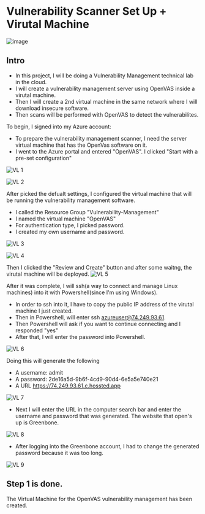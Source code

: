 # Vulnerability Scanner Set Up + Virutal Machine

![image](https://github.com/Ashrafs-Tech/Scanner-and-VM/assets/166546026/13f87eb2-0594-47bc-89b7-34fffde23999)


## Intro
- In this project, I will be doing a Vulnerability Management technical lab in the cloud.
- I will create a vulnerability management server using OpenVAS inside a virutal machine.
- Then I will create a 2nd virtual machine in the same network where I will download insecure software.
- Then scans will be performed with OpenVAS to detect the vulnerabilites.

To begin, I signed into my Azure account:
- To prepare the vulnerability management scanner, I need the server virtual machine that has the OpenVas software on it.
- I went to the Azure portal and entered "OpenVAS". I clicked "Start with a pre-set configuration"

![VL 1](https://github.com/Ashrafs-Tech/Scanner-and-VM/assets/166546026/54df602d-9d40-4f2b-b468-8623bff93e04)

![VL 2](https://github.com/Ashrafs-Tech/Scanner-and-VM/assets/166546026/09dbd0b0-9400-4778-9aec-40e5a2b72091)


After picked the defualt settings, I configured the virtual machine that will be running the vulnerability management software. 
- I called the Resource Group "Vulnerability-Management"
- I named the virtual machine "OpenVAS"
- For authentication type, I picked password.
- I created my own username and password. 

![VL 3](https://github.com/Ashrafs-Tech/Scanner-and-VM/assets/166546026/c8404d39-1b95-4eeb-aa3f-12fc8ab67b27)

![VL 4](https://github.com/Ashrafs-Tech/Scanner-and-VM/assets/166546026/0ee58b2c-d6b8-4ec3-aed2-de6933fe5a46)




Then I clicked the "Review and Create" button and after some waitng, the virutal machine will be deployed. 
![VL 5](https://github.com/Ashrafs-Tech/Scanner-and-VM/assets/166546026/c245f9e1-6752-4084-8e8c-4730cbc23a1c)





After it was complete, I will ssh(a way to connect and manage Linux machines) into it with Powershell(since I'm using Windows).
- In order to ssh into it, I have to copy the public IP address of the virutal machine I just created. 
- Then in Powershell, will enter ssh azureuser@74.249.93.61. 
- Then Powershell will ask if you want to continue connecting and I responded "yes"
- After that, I will enter the password into Powershell.

![VL 6](https://github.com/Ashrafs-Tech/Scanner-and-VM/assets/166546026/679e1fbf-9ca1-45c0-b6df-9d46085bbb77)

  

Doing this will generate the following
- A username: admit
- A password: 2de16a5d-9b6f-4cd9-90d4-6e5a5e740e21
- A URL https://74.249.93.61.c.hossted.app

![VL 7](https://github.com/Ashrafs-Tech/Scanner-and-VM/assets/166546026/6be35288-c920-492e-9cd7-7a2b0acefeb5)


- Next I will enter the URL in the computer search bar and enter the username and password that was generated.  The website that open's up is Greenbone.

![VL 8](https://github.com/Ashrafs-Tech/Scanner-and-VM/assets/166546026/fcafac91-803d-47b1-aff3-8e318187f0ac)


- After logging into the Greenbone account, I had to change the generated password because it was too long. 

![VL 9](https://github.com/Ashrafs-Tech/Scanner-and-VM/assets/166546026/3929edbb-5146-4cb5-937b-27752cc41a33)


## Step 1 is done.  
The Virtual Machine for the OpenVAS vulnerability management has been created.  
